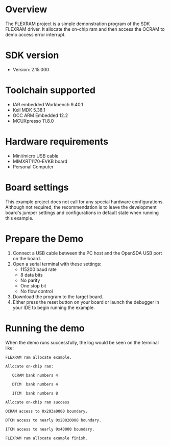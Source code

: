 Overview
========
The FLEXRAM project is a simple demonstration program of the SDK FLEXRAM driver. It allocate the on-chip ram and then access the OCRAM to demo access error interrupt.

SDK version
===========
- Version: 2.15.000

Toolchain supported
===================
- IAR embedded Workbench  9.40.1
- Keil MDK  5.38.1
- GCC ARM Embedded  12.2
- MCUXpresso  11.8.0

Hardware requirements
=====================
- Mini/micro USB cable
- MIMXRT1170-EVKB board
- Personal Computer

Board settings
==============
This example project does not call for any special hardware configurations.
Although not required, the recommendation is to leave the development board's jumper settings
and configurations in default state when running this example.

Prepare the Demo
================
1. Connect a USB cable between the PC host and the OpenSDA USB port on the board.
2. Open a serial terminal with these settings:
    - 115200 baud rate
    - 8 data bits
    - No parity
    - One stop bit
    - No flow control
3. Download the program to the target board.
4. Either press the reset button on your board or launch the debugger in your IDE to begin running the example.

Running the demo
================
When the demo runs successfully, the log would be seen on the terminal like:

~~~~~~~~~~~~~~~~~~~~~~~~~~~~~~~~~~~~~~~~~~~~~~~~~~~~~~~~~~~~~~~~~~~~~~~~~~~~~~~~~~~
FLEXRAM ram allocate example.

Allocate on-chip ram:

   OCRAM bank numbers 4

   DTCM  bank numbers 4

   ITCM  bank numbers 8

Allocate on-chip ram success

OCRAM access to 0x203a0000 boundary.

DTCM access to nearly 0x20020000 boundary.

ITCM access to nearly 0x40000 boundary.

FLEXRAM ram allocate example finish.
~~~~~~~~~~~~~~~~~~~~~~~~~~~~~~~~~~~~~~~~~~~~~~~~~~~~~~~~~~~~~~~~~~~~~~~~~~~~~~~~~~~~~

